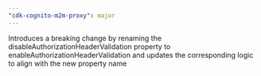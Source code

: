 ```yaml
---
"cdk-cognito-m2m-proxy": major
---
```


Introduces a breaking change by renaming the disableAuthorizationHeaderValidation property to enableAuthorizationHeaderValidation and updates the corresponding logic to align with the new property name
